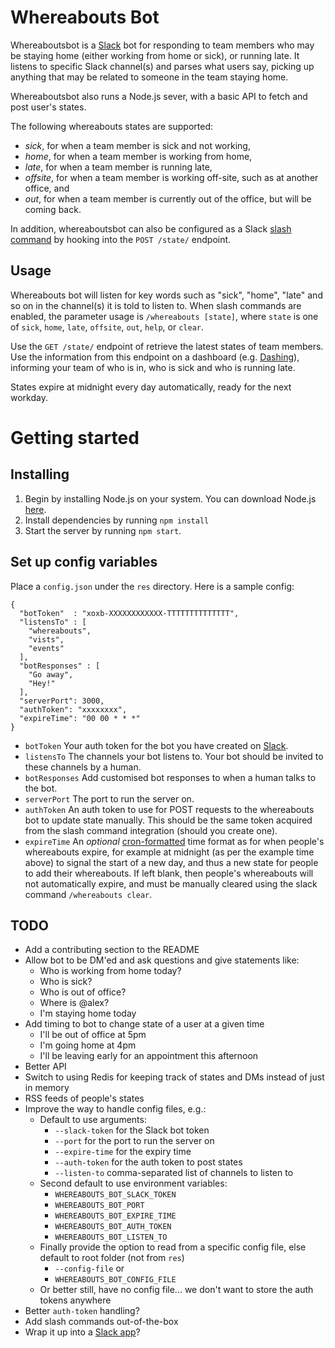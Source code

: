 
# Whereabouts Bot

Whereaboutsbot is a [Slack](http://slack.com) bot for responding to team members who may be staying home (either working from home or sick), or running late. It listens to specific Slack channel(s) and parses what users say, picking up anything that may be related to someone in the team staying home.

Whereaboutsbot also runs a Node.js sever, with a basic API to fetch and post user's states.

The following whereabouts states are supported:

- _sick_, for when a team member is sick and not working,
- _home_, for when a team member is working from home,
- _late_, for when a team member is running late,
- _offsite_, for when a team member is working off-site, such as at another office, and
- _out_, for when a team member is currently out of the office, but will be coming back.

In addition, whereaboutsbot can also be configured as a Slack [slash command](https://api.slack.com/slash-commands) by hooking into the `POST /state/` endpoint.

## Usage

Whereabouts bot will listen for key words such as "sick", "home", "late" and so on in the channel(s) it is told to listen to. When slash commands are enabled, the parameter usage is `/whereabouts [state]`, where `state` is one of `sick`, `home`, `late`, `offsite`, `out`, `help`, or `clear`.

Use the `GET /state/` endpoint of retrieve the latest states of team members. Use the information from this endpoint on a dashboard (e.g. [Dashing](http://dashing.io)), informing your team of who is in, who is sick and who is running late.

States expire at midnight every day automatically, ready for the next workday.

# Getting started

## Installing

1. Begin by installing Node.js on your system. You can download Node.js [here](http://nodejs.org/).
2. Install dependencies by running `npm install`
3. Start the server by running `npm start`.

## Set up config variables

Place a `config.json` under the `res` directory. Here is a sample config:

```
{
  "botToken"  : "xoxb-XXXXXXXXXXXX-TTTTTTTTTTTTTT",
  "listensTo" : [
    "whereabouts",
    "vists",
    "events"
  ],
  "botResponses" : [
    "Go away",
    "Hey!"
  ],
  "serverPort": 3000,
  "authToken": "xxxxxxxx",
  "expireTime": "00 00 * * *"
}
```

- `botToken` Your auth token for the bot you have created on [Slack](https://ssil.slack.com/services/new/bot).
- `listensTo` The channels your bot listens to. Your bot should be invited to these channels by a human.
- `botResponses` Add customised bot responses to when a human talks to the bot.
- `serverPort` The port to run the server on.
- `authToken` An auth token to use for POST requests to the whereabouts bot to update state manually. This should be the same token acquired from the slash command integration (should you create one).
- `expireTime` An _optional_ [cron-formatted](https://en.wikipedia.org/wiki/Cron#Configuration_file) time format as for when people's whereabouts expire, for example at midnight (as per the example time above) to signal the start of a new day, and thus a new state for people to add their whereabouts. If left blank, then people's whereabouts will not automatically expire, and must be manually cleared using the slack command `/whereabouts clear`.

## TODO

- Add a contributing section to the README
- Allow bot to be DM'ed and ask questions and give statements like:
  - Who is working from home today?
  - Who is sick?
  - Who is out of office?
  - Where is @alex?
  - I'm staying home today
- Add timing to bot to change state of a user at a given time
  - I'll be out of office at 5pm
  - I'm going home at 4pm
  - I'll be leaving early for an appointment this afternoon
- Better API
- Switch to using Redis for keeping track of states and DMs instead of just in memory
- RSS feeds of people's states
- Improve the way to handle config files, e.g.:
  - Default to use arguments:
    - `--slack-token` for the Slack bot token
    - `--port` for the port to run the server on
    - `--expire-time` for the expiry time
    - `--auth-token` for the auth token to post states
    - `--listen-to` comma-separated list of channels to listen to
  - Second default to use environment variables:
    - `WHEREABOUTS_BOT_SLACK_TOKEN`
    - `WHEREABOUTS_BOT_PORT`
    - `WHEREABOUTS_BOT_EXPIRE_TIME`
    - `WHEREABOUTS_BOT_AUTH_TOKEN`
    - `WHEREABOUTS_BOT_LISTEN_TO`
  - Finally provide the option to read from a specific config file, else default to root folder (not from `res`)
    - `--config-file` or
    - `WHEREABOUTS_BOT_CONFIG_FILE`
  - Or better still, have no config file... we don't want to store the auth tokens anywhere
- Better `auth-token` handling?
- Add slash commands out-of-the-box
- Wrap it up into a [Slack app](https://slack.com/apps)?
